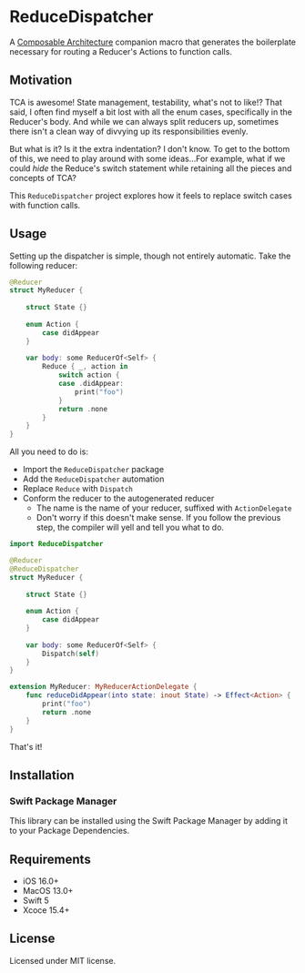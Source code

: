 # ReduceDispatcher
A [Composable Architecture](https://github.com/pointfreeco/swift-composable-architecture) companion 
macro that generates the boilerplate necessary for routing a Reducer's Actions to function calls.

## Motivation
TCA is awesome! State management, testability, what's not to like!? That said, I often find 
myself a bit lost with all the enum cases, specifically in the Reducer's body. And while we can 
always split reducers up, sometimes there isn't a clean way of divvying up its responsibilities evenly.

But what is it? Is it the extra indentation? I don't know. To get to the bottom of this, we need to play 
around with some ideas...For example, what if we could _hide_ the Reduce's switch statement while retaining 
all the pieces and concepts of TCA?

This `ReduceDispatcher` project explores how it feels to replace switch cases with function calls.

## Usage

Setting up the dispatcher is simple, though not entirely automatic. Take the following reducer:

```swift
@Reducer
struct MyReducer {
    
    struct State {}
    
    enum Action {
        case didAppear
    }
    
    var body: some ReducerOf<Self> {
        Reduce { _, action in
            switch action {
            case .didAppear:
                print("foo")
            }
            return .none 
        }
    }
}
```

All you need to do is:

- Import the `ReduceDispatcher` package
- Add the `ReduceDispatcher` automation
- Replace `Reduce` with `Dispatch`
- Conform the reducer to the autogenerated reducer
  - The name is the name of your reducer, suffixed with `ActionDelegate`
  - Don't worry if this doesn't make sense. If you follow the previous 
    step, the compiler will yell and tell you what to do.

```swift
import ReduceDispatcher

@Reducer
@ReduceDispatcher
struct MyReducer {
    
    struct State {}
    
    enum Action {
        case didAppear
    }
    
    var body: some ReducerOf<Self> {
        Dispatch(self)
    }
}

extension MyReducer: MyReducerActionDelegate {
    func reduceDidAppear(into state: inout State) -> Effect<Action> {
        print("foo")
        return .none
    }
}
```

That's it!

## Installation

### Swift Package Manager

This library can be installed using the Swift Package Manager by adding it to your Package Dependencies.

## Requirements

- iOS 16.0+
- MacOS 13.0+
- Swift 5
- Xcoce 15.4+

## License

Licensed under MIT license.
